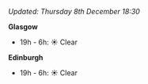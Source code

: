 *Updated: Thursday 8th December 18:30*

**Glasgow**

* 19h - 6h: :sunny: Clear

**Edinburgh**

* 19h - 6h: :sunny: Clear
